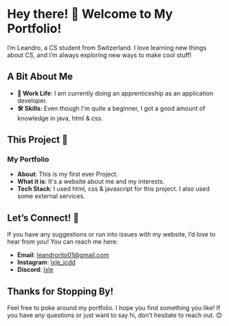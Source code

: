 ﻿# Hey there! 👋 Welcome to My Portfolio!

I’m Leandro, a CS student from Switzerland. I love learning new things about CS, and I’m always exploring new ways to make cool stuff!

## A Bit About Me
- **💼 Work Life**: I am currently doing an apprenticeship as an application developer.
- **🛠️ Skills**: Even though I'm quite a beginner, I got a good amount of knowledge in java, html & css.

## This Project 🚀

### My Portfolio
- **About**: This is my first ever Project. 
- **What it is**: It's a website about me and my interests.
- **Tech Stack**: I used html, css & javascript for this project. I also used some external services.

## Let’s Connect! 🌟
If you have any suggestions or run into issues with my website, I’d love to hear from you! You can reach me here:

- **Email**: leandrorito01@gmail.com
- **Instagram**: [lxle_icdd](https://www.instagram.com/lxle_icdd/)
- **Discord**: [lxle](https://discord.com/users/346012902404128769)

## Thanks for Stopping By!
Feel free to poke around my portfolio. I hope you find something you like! If you have any questions or just want to say hi, don’t hesitate to reach out. 😊
